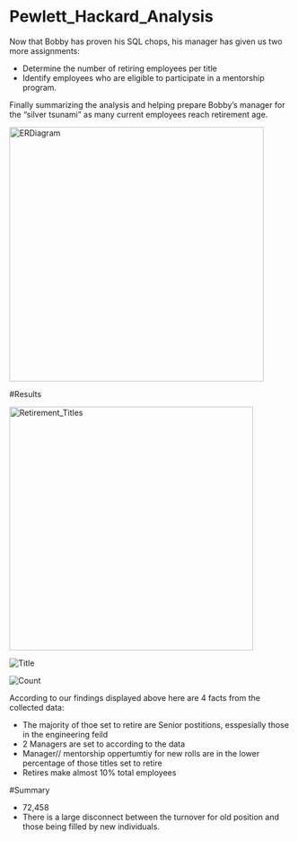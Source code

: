 # Pewlett_Hackard_Analysis

Now that Bobby has proven his SQL chops, his manager has given us two more assignments: 
+ Determine the number of retiring employees per title
+ Identify employees who are eligible to participate in a mentorship program. 

Finally summarizing the analysis and helping prepare Bobby’s manager for the “silver tsunami” as many current employees reach retirement age.

<img width="453" alt="ERDiagram" src="https://user-images.githubusercontent.com/115853964/206369923-6025ed9f-5b98-434e-b6f8-01b9b14ab7b1.png">

#Results 

<img width="434" alt="Retirement_Titles" src="https://user-images.githubusercontent.com/115853964/206369733-d930ce5b-b2e1-45ac-afed-2e34e1532333.png">

![Title](https://user-images.githubusercontent.com/115853964/206369990-e0988551-b9fc-4ae3-8f2c-dd600e679b50.png)

![Count](https://user-images.githubusercontent.com/115853964/206370040-48973df8-abc8-4ef9-98ba-68f2902fa269.png)

According to our findings displayed above here are 4 facts from the collected data:

+ The majority of thoe set to retire are Senior postitions, esspesially those in the engineering feild 
+ 2 Managers are set to according to the data
+ Manager// mentorship  oppertumtiy for new rolls are in the lower percentage of those titles set to retire 
+ Retires make almost 10% total employees 


#Summary 

+ 72,458 
+ There is a large disconnect between the turnover for old position and those being filled by new individuals. 
